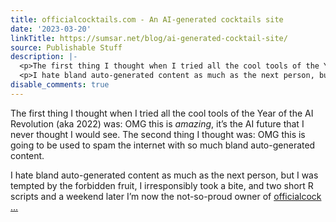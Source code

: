 ```yaml
---
title: officialcocktails.com - An AI-generated cocktails site
date: '2023-03-20'
linkTitle: https://sumsar.net/blog/ai-generated-cocktail-site/
source: Publishable Stuff
description: |-
  <p>The first thing I thought when I tried all the cool tools of the Year of the AI Revolution (aka 2022) was: OMG this is <em>amazing</em>, it&rsquo;s the AI future that I never thought I would see. The second thing I thought was: OMG this is going to be used to spam the internet with so much bland auto-generated content.</p>
  <p>I hate bland auto-generated content as much as the next person, but I was tempted by the forbidden fruit, I irresponsibly took a bite, and two short R scripts and a weekend later I&rsquo;m now the not-so-proud owner of <a href="https://officialcocktails.com">officialcock ...
disable_comments: true
---
```

<p>The first thing I thought when I tried all the cool tools of the Year of the AI Revolution (aka 2022) was: OMG this is <em>amazing</em>, it&rsquo;s the AI future that I never thought I would see. The second thing I thought was: OMG this is going to be used to spam the internet with so much bland auto-generated content.</p>
<p>I hate bland auto-generated content as much as the next person, but I was tempted by the forbidden fruit, I irresponsibly took a bite, and two short R scripts and a weekend later I&rsquo;m now the not-so-proud owner of <a href="https://officialcocktails.com">officialcock ...